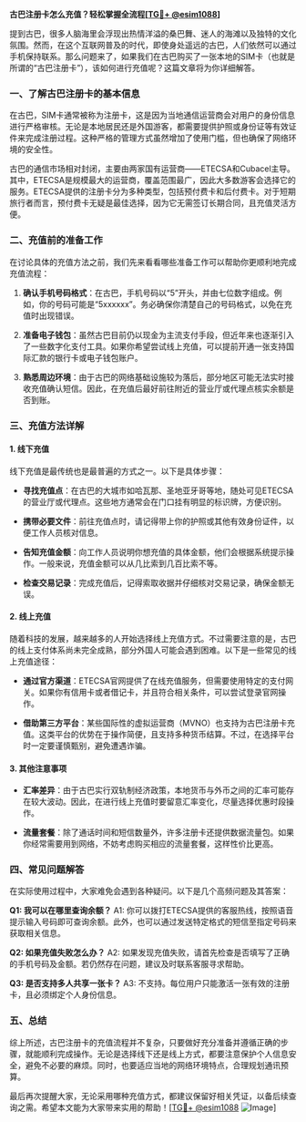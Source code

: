 **古巴注册卡怎么充值？轻松掌握全流程[[TG💪+ @esim1088](https://t.me/s/esim1088)]**

提到古巴，很多人脑海里会浮现出热情洋溢的桑巴舞、迷人的海滩以及独特的文化氛围。然而，在这个互联网普及的时代，即使身处遥远的古巴，人们依然可以通过手机保持联系。那么问题来了，如果我们在古巴购买了一张本地的SIM卡（也就是所谓的“古巴注册卡”），该如何进行充值呢？这篇文章将为你详细解答。

### 一、了解古巴注册卡的基本信息

在古巴，SIM卡通常被称为注册卡，这是因为当地通信运营商会对用户的身份信息进行严格审核。无论是本地居民还是外国游客，都需要提供护照或身份证等有效证件来完成注册过程。这种严格的管理方式虽然增加了使用门槛，但也确保了网络环境的安全性。

古巴的通信市场相对封闭，主要由两家国有运营商——ETECSA和Cubacel主导。其中，ETECSA是规模最大的运营商，覆盖范围最广，因此大多数游客会选择它的服务。ETECSA提供的注册卡分为多种类型，包括预付费卡和后付费卡。对于短期旅行者而言，预付费卡无疑是最佳选择，因为它无需签订长期合同，且充值灵活方便。

### 二、充值前的准备工作

在讨论具体的充值方法之前，我们先来看看哪些准备工作可以帮助你更顺利地完成充值流程：

1. **确认手机号码格式**：在古巴，手机号码以“5”开头，并由七位数字组成。例如，你的号码可能是“5xxxxxx”。务必确保你清楚自己的号码格式，以免在充值时出现错误。

2. **准备电子钱包**：虽然古巴目前仍以现金为主流支付手段，但近年来也逐渐引入了一些数字化支付工具。如果你希望尝试线上充值，可以提前开通一张支持国际汇款的银行卡或电子钱包账户。

3. **熟悉周边环境**：由于古巴的网络基础设施较为落后，部分地区可能无法实时接收充值确认短信。因此，在充值后最好前往附近的营业厅或代理点核实余额是否到账。

### 三、充值方法详解

#### 1. 线下充值

线下充值是最传统也是最普遍的方式之一。以下是具体步骤：

- **寻找充值点**：在古巴的大城市如哈瓦那、圣地亚牙哥等地，随处可见ETECSA的营业厅或代理点。这些地方通常会在门口挂有明显的标识牌，方便识别。
  
- **携带必要文件**：前往充值点时，请记得带上你的护照或其他有效身份证件，以便工作人员核对信息。

- **告知充值金额**：向工作人员说明你想充值的具体金额，他们会根据系统提示操作。一般来说，充值金额可以从几比索到几百比索不等。

- **检查交易记录**：完成充值后，记得索取收据并仔细核对交易记录，确保金额无误。

#### 2. 线上充值

随着科技的发展，越来越多的人开始选择线上充值方式。不过需要注意的是，古巴的线上支付体系尚未完全成熟，部分外国人可能会遇到困难。以下是一些常见的线上充值途径：

- **通过官方渠道**：ETECSA官网提供了在线充值服务，但需要使用特定的支付网关。如果你有信用卡或者借记卡，并且符合相关条件，可以尝试登录官网操作。

- **借助第三方平台**：某些国际性的虚拟运营商（MVNO）也支持为古巴注册卡充值。这类平台的优势在于操作简便，且支持多种货币结算。不过，在选择平台时一定要谨慎甄别，避免遭遇诈骗。

#### 3. 其他注意事项

- **汇率差异**：由于古巴实行双轨制经济政策，本地货币与外币之间的汇率可能存在较大波动。因此，在进行线上充值时要留意汇率变化，尽量选择优惠时段操作。

- **流量套餐**：除了通话时间和短信数量外，许多注册卡还提供数据流量包。如果你经常需要用到网络，不妨考虑购买相应的流量套餐，这样性价比更高。

### 四、常见问题解答

在实际使用过程中，大家难免会遇到各种疑问。以下是几个高频问题及其答案：

**Q1: 我可以在哪里查询余额？**
A1: 你可以拨打ETECSA提供的客服热线，按照语音提示输入号码即可查询余额。此外，也可以通过发送特定格式的短信至指定号码来获取相关信息。

**Q2: 如果充值失败怎么办？**
A2: 如果发现充值失败，请首先检查是否填写了正确的手机号码及金额。若仍然存在问题，建议及时联系客服寻求帮助。

**Q3: 是否支持多人共享一张卡？**
A3: 不支持。每位用户只能激活一张有效的注册卡，且必须绑定个人身份信息。

### 五、总结

综上所述，古巴注册卡的充值流程并不复杂，只要做好充分准备并遵循正确的步骤，就能顺利完成操作。无论是选择线下还是线上方式，都要注意保护个人信息安全，避免不必要的麻烦。同时，也要适应当地的网络环境特点，合理规划通讯预算。

最后再次提醒大家，无论采用哪种充值方式，都建议保留好相关凭证，以备后续查询之需。希望本文能为大家带来实用的帮助！[[TG💪+ @esim1088](https://t.me/s/esim1088) ![Image](https://i.postimg.cc/4NQfJmqS/Snipaste-2025-05-13-00-14-12.png)]